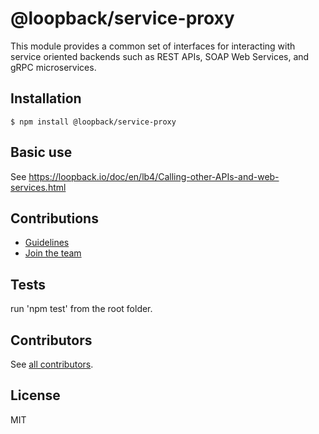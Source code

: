 # @loopback/service-proxy

This module provides a common set of interfaces for interacting with service
oriented backends such as REST APIs, SOAP Web Services, and gRPC microservices.

## Installation

```
$ npm install @loopback/service-proxy
```

## Basic use

See https://loopback.io/doc/en/lb4/Calling-other-APIs-and-web-services.html

## Contributions

- [Guidelines](https://github.com/strongloop/loopback-next/blob/master/docs/CONTRIBUTING.md)
- [Join the team](https://github.com/strongloop/loopback-next/issues/110)

## Tests

run 'npm test' from the root folder.

## Contributors

See [all contributors](https://github.com/strongloop/loopback-next/graphs/contributors).

## License

MIT
